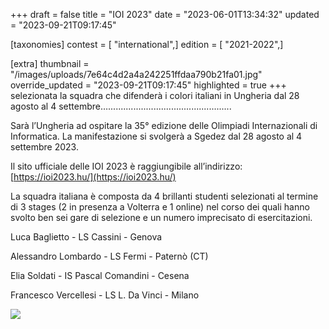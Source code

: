 +++
draft = false
title = "IOI 2023"
date = "2023-06-01T13:34:32"
updated = "2023-09-21T09:17:45"

[taxonomies]
contest = [ "international",]
edition = [ "2021-2022",]

[extra]
thumbnail = "/images/uploads/7e64c4d2a4a242251ffdaa790b21fa01.jpg"
override_updated = "2023-09-21T09:17:45"
highlighted = true
+++
selezionata la squadra che difenderà i colori italiani in Ungheria dal 28 agosto al 4 settembre….................................................

Sarà l’Ungheria ad ospitare la 35° edizione delle Olimpiadi Internazionali di Informatica. La manifestazione si svolgerà a Sgedez dal 28 agosto al 4 settembre 2023.

Il sito ufficiale delle IOI 2023 è raggiungibile all’indirizzo: [https://ioi2023.hu/](https://ioi2023.hu/)

La squadra italiana è composta da 4 brillanti studenti selezionati al termine di 3 stages (2 in presenza a Volterra e 1 online) nel corso dei quali hanno svolto ben sei gare di selezione e un numero imprecisato di esercitazioni.

Luca Baglietto - LS Cassini - Genova

Alessandro Lombardo - LS Fermi - Paternò (CT)

Elia Soldati - IS Pascal Comandini - Cesena

Francesco Vercellesi - LS L. Da Vinci - Milano

![](/images/uploads/photo_2023-09-20_14-26-00_1.jpg)
